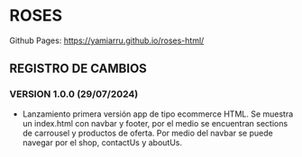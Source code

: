 # ROSES
 Github Pages: https://yamiarru.github.io/roses-html/

## REGISTRO DE CAMBIOS

### VERSION 1.0.0 (29/07/2024)
- Lanzamiento primera versión app de tipo ecommerce HTML. Se muestra un index.html con navbar y footer, por el medio se encuentran sections de carrousel y productos de oferta. Por medio del navbar se puede navegar por el shop, contactUs y aboutUs.

